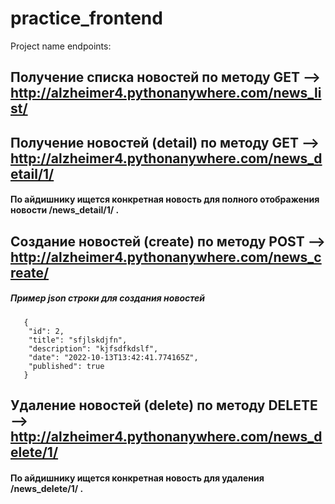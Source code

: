 # practice_frontend
Project name endpoints:

##  Получение списка новостей по методу GET -->  http://alzheimer4.pythonanywhere.com/news_list/
##  Получение новостей (detail) по методу GET --> http://alzheimer4.pythonanywhere.com/news_detail/1/
#### По айдишнику ищется конкретная новость для полного отображения новости /news_detail/1/ .
## Создание новостей (create) по методу POST --> http://alzheimer4.pythonanywhere.com/news_create/
##### Пример json строки для создания новостей
#### 
       {
        "id": 2,
        "title": "sfjlskdjfn",
        "description": "kjfsdfkdslf",
        "date": "2022-10-13T13:42:41.774165Z",
        "published": true 
       }
#### 
## Удаление новостей (delete) по методу DELETE --> http://alzheimer4.pythonanywhere.com/news_delete/1/
#### По айдишнику ищется конкретная новость для удаления /news_delete/1/ .
